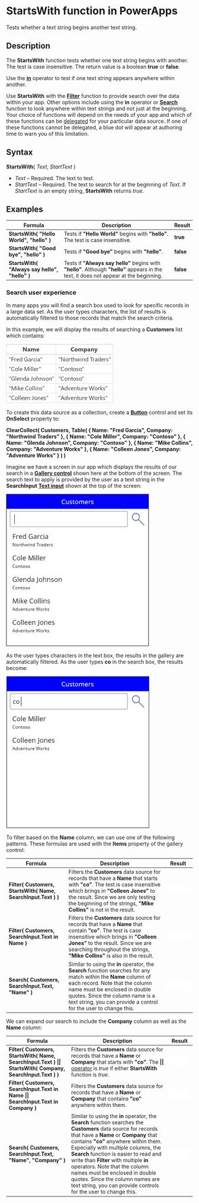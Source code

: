 <properties
	pageTitle="StartsWith function | Microsoft PowerApps"
	description="Reference information, including syntax and examples for the StartsWith function in PowerApps"
	services=""
	suite="powerapps"
	documentationCenter="na"
	authors="gregli-msft"
	manager="anneta"
	editor=""
	tags=""/>

<tags
   ms.service="powerapps"
   ms.devlang="na"
   ms.topic="article"
   ms.tgt_pltfrm="na"
   ms.workload="na"
   ms.date="02/05/2017"
   ms.author="gregli"/>

# StartsWith function in PowerApps #

Tests whether a text string begins another text string.

## Description ##

The **StartsWith** function tests whether one text string begins with another.  The test is case insensitive.  The return value is a boolean **true** or **false**.  

Use the **[in](operators.md#in-and-exactin-operators)** operator to test if one text string appears anywhere within another.  

Use **StartsWith** with the **[Filter](function-filter-lookup.md)** function to provide search over the data within your app.  Other options include using the **in** operator or **[Search](function-fitler-lookup.md)** function to look anywhere within text strings and not just at the beginning.  Your choice of functions will depend on the needs of your app and which of these functions can be [delegated](../delegation-overview.md) for your particular data source.  If one of these functions cannot be delegated, a blue dot will appear at authoring time to warn you of this limitation.
 
## Syntax ##

**StartsWith**( *Text*, *StartText* )

- *Text* – Required.  The text to test.
- *StartText* – Required.  The text to search for at the beginning of *Text*.  If *StartText* is an empty string, **StartsWith** returns *true*.

## Examples ##

| Formula | Description | Result |
|---------|-------------|--------|
| **StartsWith( "Hello World", "hello" )** | Tests if **"Hello World"** begins with **"hello"**.  The test is case insensitive. | **true** | 
| **StartsWith( "Good bye", "hello" )** | Tests if **"Good bye"** begins with **"hello"**. | **false** | 
| **StartsWith( "Always say hello", "hello" )** | Tests if **"Always say hello"** begins with **"hello"**.  Although **"hello"** appears in the text, it does not appear at the beginning. | **false** |

### Search user experience ###

In many apps you will find a search box used to look for specific records in a large data set.  As the user types characters, the list of results is automatically filtered to those records that match the search criteria.
 
In this example, we will display the results of searching a **Customers** list which contains:

![](media/function-startswith/customers.png)

To create this data source as a collection, create a **[Button](../controls/control-button.md)** control and set its **OnSelect** property to:

**ClearCollect( Customers, Table( { Name: "Fred Garcia", Company: "Northwind Traders" }, { Name: "Cole Miller", Company: "Contoso" }, { Name: "Glenda Johnson", Company: "Contoso" }, { Name: "Mike Collins", Company: "Adventure Works" }, { Name: "Colleen Jones", Company: "Adventure Works" } ) )**

Imagine we have a screen in our app which displays the results of our search in a [**Gallery control**](../controls/control-gallery.md) shown here at the bottom of the screen.  The search text to apply is provided by the user as a text string in the **SearchInput** [**Text input**](../controls/control-text-input.md) shown at the top of the screen:

![](media/function-startswith/customers-ux-unfiltered.png)

As the user types characters in the text box, the results in the gallery are automatically filtered.  As the user types **co** in the search box, the results become: 

![](media/function-startswith/customers-ux-startswith-co.png)

To filter based on the **Name** column, we can use one of the following patterns.  These formulas are used with the **Items** property of the gallery control:

| Formula | Description | Result |
|--------|--------|---------|
| **Filter( Customers, StartsWith( Name, SearchInput.Text ) )** | Filters the **Customers** data source for records that have a **Name** that starts with **"co"**.  The test is case insensitive which brings in **"Colleen Jones"** to the result.  Since we are only testing the beginning of the strings, **"Mike Collins"** is not in the result. | ![](media/function-startswith/customers-name-co-startswith.png) |
| **Filter( Customers, SearchInput.Text in Name )** | Filters the **Customers** data source for records that have a **Name** that contain **"co"**.  The test is case insensitive which brings in **"Colleen Jones"** to the result.  Since we are searching throughout the strings, **"Mike Collins"** is also in the result. | ![](media/function-startswith/customers-name-co-contains.png) |
| **Search( Customers, SearchInput.Text, "Name" )** | Similar to using the **in** operator, the **Search** function searches for any match within the **Name** column of each record. Note that the column name must be enclosed in double quotes.  Since the column name is a text string, you can provide a control for the user to change this.   | ![](media/function-startswith/customers-name-co-contains.png) |

We can expand our search to include the **Company** column as well as the **Name** column:

| Formula | Description | Result |
|--------|--------|---------|
| **Filter( Customers, StartsWith( Name, SearchInput.Text ) &#124;&#124; StartsWith( Company, SearchInput.Text ) )** | Filters the **Customers** data source for records that have a **Name** or **Company** that starts with **"co"**.  The [**&#124;&#124;** operator](operators.md) is *true* if either **StartsWith** function is *true*. | ![](media/function-startswith/customers-all-co-startswith.png) |
| **Filter( Customers, SearchInput.Text in Name &#124;&#124; SearchInput.Text in Company )** | Filters the **Customers** data source for records that have a **Name** or **Company** that contains **"co"** anywhere within them. | ![](media/function-startswith/customers-all-co-contains.png) |
| **Search( Customers, SearchInput.Text, "Name", "Company" )** | Similar to using the **in** operator, the **Search** function searches the **Customers** data source for records that have a **Name** or **Company** that contains **"co"** anywhere within them.  Especially with multiple columns, the **Search** function is easier to read and write than **Filter** with multiple **in** operators.  Note that the column names must be enclosed in double quotes.  Since the column names are text string, you can provide controls for the user to change this. | ![](media/function-startswith/customers-all-co-contains.png) |